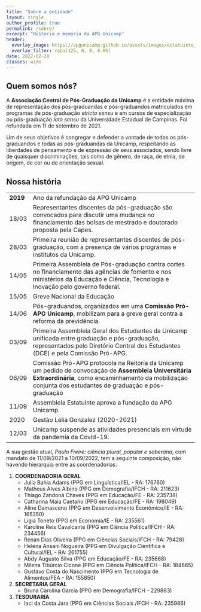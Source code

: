 ```yaml
---
title: "Sobre a entidade"
layout: single
author_profile: true
permalink: /sobre/
excerpt: "História e memória da APG Unicamp"
header:
  overlay_image: https://apgunicamp.github.io/assets/images/estatuinte_apg.jpg
  overlay_filter: rgba(125, 0, 0, 0.85)
date: 2022-02-28
classes: wide
---
```


## Quem somos nós?

A **Associação Central de Pós-Graduação da Unicamp** é a entidade máxima de representação dos pós-graduandas e pós-graduandos matriculados em programas de pós-graduação *stricto sensu* e em cursos de especialização ou pós-graduação *lato sensu* da Universidade Estadual de Campinas. Foi refundada em 11 de setembro de 2021.

Um de seus objetivos é congregar e defender a vontade de todos os pós-graduandos e todas as pós-graduandas da Unicamp, respeitando as liberdades de pensamento e de expressão de seus associados, sendo livre de quaisquer discriminações, tais como de gênero, de raça, de etnia, de origem, de cor ou de orientação sexual.
## Nossa história 

<table class="timeline-md">
  <tbody>
      <tr>
      <td><b>2019</b></td>
      <td> Ano da refundação da APG Unicamp </td>
    </tr>
    <tr>
      <td>18/03</td>
      <td>Representantes discentes da pós-graduação são convocados para discutir uma mudança no financiamento das bolsas de mestrado e doutorado proposta pela Capes.</td>
    </tr>
    <tr>
      <td>28/03</td>
      <td>Primeira reunião de representantes discentes de pós-graduação, com a presença de vários programas e institutos da Unicamp.</td>
    </tr>
    <tr>
      <td>14/05</td>
      <td>Primeira Assembleia de Pós-graduação contra cortes no financiamento das agências de fomento e nos ministérios da Educação e Ciência, Tecnologia e Inovação pelo governo federal.</td>
    </tr>
    <tr>
      <td>15/05</td>
      <td>Greve Nacional da Educação</td>
    </tr>
    <tr>
      <td>14/06</td>
      <td>Pós-graduandos, organizados em uma <b>Comissão Pró-APG Unicamp</b>, mobilizam para a greve geral contra a reforma da previdência.</td>
    </tr>
    <tr>
      <td>03/09</td>
      <td>Primeira Assembleia Geral dos Estudantes da Unicamp unificada entre graduação e pós-graduação, representados pelo Diretório Central dos Estudantes (DCE) e pela Comissão Pró-APG.</td>
    </tr>
    <tr>
      <td>06/09</td>
      <td>Comissão Pró-APG protocola na Reitoria da Unicamp um pedido de convocação de <b>Assembleia Universitária Extraordinária</b>, como encaminhamento da mobilização conjunta dos estudantes de graduação e pós-graduação </td>
    </tr>
    <tr>
      <td>11/09</td>
      <td>Assembleia Estatuinte aprova a fundação da APG Unicamp. </td>
    </tr>
    <tr>
      <td>2020</td>
      <td> Gestão Lélia Gonzalez (2020-2021) </td>
    </tr>
    <tr>
      <td>12/03</td>
      <td> Unicamp suspende as atividades presenciais em virtude da pandemia da Covid-19.</td>
    </tr>
  </tbody>
</table>                                   

A sua gestão atual, *Paulo Freire: ciência plural, popular e soberana*, com mandato de 11/09/2021 a 10/09/2022, tem a seguinte composição, não havendo hierarquia entre as coordenadorias:

<ol>
  <li> <b>COORDENADORIA GERAL</b>
     <ul>  
     <li> Julia Bahia Adams (PPG em Linguística/IEL - RA: 176760) </li>
     <li> Matheus Alves Albino (PPG em Demografia/IFCH - RA: 211623) </li>
     <li> Thiago Zandoná Chaves (PPG em Educação/FE - RA: 235738) </li>
     <li> Catharina Maia Caetano (PPG em Educação/FE - RA: 198049) </li>
     <li> Aline Damasceno (PPG em Desenvolvimento Econômico/IE - RA: 165350) </li>
     <li> Ligia Toneto (PPG em Economia/IE - RA: 235561) </li>
     <li> Karoline Reis Cavalcante (PPG em Ciência Política/IFCH - RA: 234456) </li>
     <li> Renan Dias Oliveira (PPG em Ciências Sociais/IFCH - RA: 79428) </li>
     <li> Helena Ansani Nogueira (PPG em Divulgação Científica e Cultural/IEL - RA: 261755) </li>
     <li> Abdy Augusto Silva (PPG em Educação/FE - RA: 235668) </li>
     <li> Milena Tibúrcio Cicone (PPG em Ciência Política/IFCH - RA: 184665) </li>
     <li> Gustavo Costa do Nascimento (PPG em Tecnologia de Alimentos/FEA - RA: 155650) </li>
     </ul> 
  <li> <b>SECRETARIA GERAL</b>
    <ul>
      <li> Bruna Carolina Garcia (PPG em Demografia/IFCH - 229883) </li>
    </ul>   
  <li> <b>TESOURARIA</b>
    <ul>
      <li> Iaci da Costa Jara (PPG em Ciências Sociais /IFCH - RA: 235986) </li>
    </ul>  
<ol>